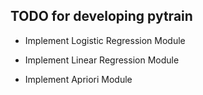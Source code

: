 
## TODO for developing pytrain ##

+ Implement Logistic Regression Module

+ Implement Linear Regression Module

+ Implement Apriori Module

